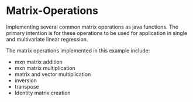 # Matrix-Operations
Implementing several common matrix operations as java functions. The primary intention is for these operations to be used for application in single and multivariate linear regression.

The matrix operations implemented in this example include:

- mxn matrix addition
- mxn matrix multiplication
- matrix and vector multiplication
- inversion
- transpose
- Identity matrix creation
